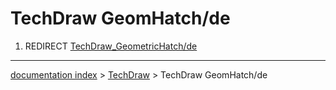 # TechDraw GeomHatch/de
1.  REDIRECT [TechDraw\_GeometricHatch/de](TechDraw_GeometricHatch/de.md)

---
[documentation index](../README.md) > [TechDraw](TechDraw_Workbench.md) > TechDraw GeomHatch/de
